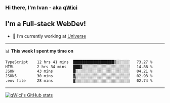 ### Hi there, I'm Ivan - aka [qWici][website]

## I'm a Full-stack WebDev!
- 🔭 I’m currently working at [Universe][universe]

---

📊 **This week I spent my time on**
<!--START_SECTION:waka-->

```txt
TypeScript    12 hrs 41 mins  ██████████████████▒░░░░░░   73.27 %
HTML          2 hrs 34 mins   ███▓░░░░░░░░░░░░░░░░░░░░░   14.88 %
JSON          43 mins         █░░░░░░░░░░░░░░░░░░░░░░░░   04.21 %
JSON5         30 mins         ▓░░░░░░░░░░░░░░░░░░░░░░░░   02.93 %
.env file     28 mins         ▓░░░░░░░░░░░░░░░░░░░░░░░░   02.74 %
```

<!--END_SECTION:waka-->

---

[![qWici's GitHub stats](https://github-readme-stats.vercel.app/api?username=qWici)](https://github.com/qWici/github-readme-stats)

[website]: https://devkucher.com
[twitter]: https://twitter.com/KucherDev
[linkedin]: https://www.linkedin.com/in/ivankucher
[universe]: https://universeapps.limited
